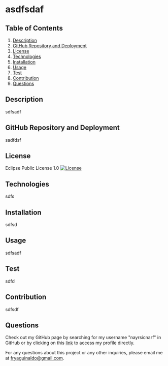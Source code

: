 # asdfsdaf
    
## Table of Contents

1. [Description](#Description)
2. [GitHub Repository and Deployment](#GitHub-Repository-and-Deployment)
3. [License](#License)
4. [Technologies](#Technologies)
5. [Installation](#Installation)
6. [Usage](#Usage)
7. [Test](#Test)
8. [Contribution](#Contributions)
9. [Questions](#Questions)

## Description

sdfsadf

## GitHub Repository and Deployment

sadfdsf

## License

Eclipse Public License 1.0
[![License](https://img.shields.io/badge/License-EPL_1.0-red.svg)](https://opensource.org/licenses/EPL-1.0)

## Technologies

sdfs

## Installation

sdfsd

## Usage

sdfsadf

## Test

sdfd

## Contribution

sdfsdf

## Questions

Check out my GitHub page by searching for my username "nayrsicnarf" in GitHub or by clicking on this [link](https://github.com/nayrsicnarf/) to access my profile directly.

For any questions about this project or any other inquiries, please email me at [fryaguinaldo@gmail.com](mailto:fryaguinaldo@gmail.com).